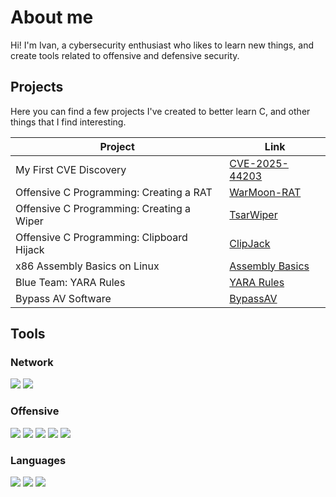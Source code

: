 # About me

Hi! I'm Ivan, a cybersecurity enthusiast who likes to learn new things, and create tools related to offensive and defensive security.

## Projects
Here you can find a few projects I've created to better learn C, and other things that I find interesting.

| Project                                       | Link                       |
|-----------------------------------------------|----------------------------|
| My First CVE Discovery                        | <a href="https://github.com/IvanT7D3/CVE-2025-44203"> CVE-2025-44203</a>|
| Offensive C Programming: Creating a RAT       | <a href="https://github.com/IvanT7D3/WarMoon-RAT">WarMoon-RAT</a>|
| Offensive C Programming: Creating a Wiper     | <a href="https://github.com/IvanT7D3/TsarWiper">TsarWiper</a>|
| Offensive C Programming: Clipboard Hijack     | <a href="https://github.com/IvanT7D3/ClipJack">ClipJack</a>|
| x86 Assembly Basics on Linux                  | <a href="https://github.com/IvanT7D3/Assembly">Assembly Basics</a>|
| Blue Team: YARA Rules                         | <a href="https://github.com/IvanT7D3/YARA-Rules"> YARA Rules</a>|
| Bypass AV Software                            | <a href="https://github.com/IvanT7D3/BypassAV">BypassAV|

## Tools

### Network
<div>
    <img src="https://img.shields.io/badge/-Wireshark-1679A7?&style=for-the-badge&logo=Wireshark&logoColor=white" />
    <img src="https://img.shields.io/badge/tcpdump-1E90FF?style=for-the-badge" />
</div>

### Offensive
<div>
    <img src="https://img.shields.io/badge/Kali-268BEE?style=for-the-badge&logo=kalilinux&logoColor=white" />
    <img src="https://img.shields.io/badge/Zsh-F15A24?style=for-the-badge&logo=Zsh&logoColor=white" />
    <img src="https://img.shields.io/badge/burpsuite-FF6633?style=for-the-badge&logo=burpsuite&logoColor=white" />
    <img src="https://img.shields.io/badge/metasploit-2596CD?style=for-the-badge&logo=metasploit&logoColor=white" />
    <img src="https://img.shields.io/badge/VirtualBox-21416b?style=for-the-badge&logo=VirtualBox&logoColor=white" />
</div>

### Languages
<div>
    <img src="https://img.shields.io/badge/C-00599C?style=for-the-badge&logo=c&logoColor=white" />
    <img src="https://img.shields.io/badge/Python-FFD43B?style=for-the-badge&logo=python&logoColor=blue" />
    <img src="https://img.shields.io/badge/Shell_Script-121011?style=for-the-badge&logo=gnu-bash&logoColor=white" />
</div>
